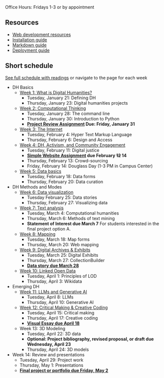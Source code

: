Office Hours: Fridays 1-3 or by appointment

## Resources

- [Web development resources](resources/web.md)
- [Installation guide](resources/installation.md)
- [Markdown guide](resources/markdown-guide.md)
- [Deployment guide](resources/deployment.md)

## Short schedule

[See full schedule with readings](schedule.md) or navigate to the page for each week
- DH Basics
  - [Week 1: What is Digital Humanities?](wk/01)
  	- Tuesday, January 21: Defining DH
  	- Thursday, January 23: Digital humanities projects
  - [Week 2: Computational Thinking](wk/02)
  	- Tuesday, January 28: The command line
  	- Thursday, January 30: Introduction to Python
  	- **[Project Review Assignment](assignments/review.md) Due: Friday, January 31**
  - [Week 3: The Internet](wk/03)
  	- Tuesday, February 4: Hyper Text Markup Language
  	- Thursday, February 6: Design and Access
  - [Week 4: DH, Activism, and Community Engagement](wk/04)
  	- Tuesday, February 11: Digital justice
  	- **[Simple Website Assignment](assignments/website.md) due February ~~12~~ 14**
  	- Thursday, February 13: Crowd-sourcing
  	- Friday, February 14: Douglass Day (1-3 PM in Campus Center)
  - [Week 5: Data basics](wk/05)
  	- Tuesday, February 18: Data forms
  	- Thursday, February 20: Data curation
- DH Methods and Modes
  - [Week 6: Data visualization](wk/06)
  	- Tuesday February 25: Data stories
  	- Thursday, February 27: Visualizing data
  - [Week 7: Text analysis](wk/07)
  	- Tuesday, March 4: Computational humanities
  	- Thursday, March 6: Methods of text mining
    - **Statement of Interest due March 7** For students interested in the final project option A.
  - [Week 8: Mapping](wk/08)
  	- Tuesday, March 18: Map forms
  	- Thursday, March 20: Web mapping
  - [Week 9: Digital Archives & Exhibits](wk/09)
  	- Tuesday, March 25: Digital Exhibits
  	- Thursday, March 27: CollectionBuilder
  	- **[Data story due March 28](assignments/data-essay)**
  - [Week 10: Linked Open Data](wk/10)
  	- Tuesday, April 1: Principles of LOD
  	- Thursday, April 3: Wikidata
- Emerging DH
  - [Week 11: LLMs and Generative AI](wk/11)
  	- Tuesday, April 8: LLMs
  	- Thursday, April 10: Generative AI
  - [Week 12: Critical Making & Creative Coding](wk/12)
  	- Tuesday, April 15: Critical making
  	- Thursday, April 17: Creative coding
  	- [**Visual Essay due April 18**](assignments/visual-essay)
  - Week 13: 3D Modeling
  	- Tuesday, April 22: 3D data
	- **Optional: Project bibliography, revised proposal, or draft due Wednesday, April 23**
  	- Thursday, April 24: 3D models
- Week 14: Review and presentations
	- Tuesday, April 29: Project work
	- Thursday, May 1: Presentations
	- [**Final project or portfolio due Friday, May 2**](assignments/final-project)


